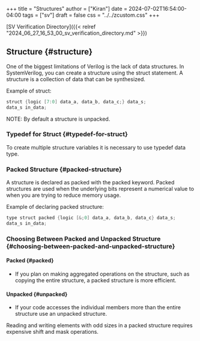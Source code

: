 +++
title = "Structures"
author = ["Kiran"]
date = 2024-07-02T16:54:00-04:00
tags = ["sv"]
draft = false
css = "../../zcustom.css"
+++

[SV Verification Directory]({{< relref "2024_06_27_16_53_00_sv_verification_directory.md" >}})


## Structure {#structure}

One of the biggest limitations of Verilog is the lack of data structures. In SystemVerilog, you can create a structure using the struct statement. A structure is a collection of data that can be synthesized.

Example of struct:

```verilog
struct {logic [7:0] data_a, data_b, data_c;} data_s;
data_s in_data;
```

NOTE: By default a structure is unpacked.


### Typedef for Struct {#typedef-for-struct}

To create multiple structure variables it is necessary to use typedef data type.


### Packed Structure {#packed-structure}

A structure is declared as packed with the packed keyword. Packed structures are used when the underlying bits represent a numerical value to when you are trying to reduce memory usage.

Example of declaring packed structure:

```verilog
type struct packed {logic [&;0] data_a, data_b, data_c} data_s;
data_s in_data;
```


### Choosing Between Packed and Unpacked Structure {#choosing-between-packed-and-unpacked-structure}


#### Packed {#packed}

-   If you plan on making aggregated operations on the structure, such as copying the entire structure, a packed structure is more efficient.


#### Unpacked {#unpacked}

-   If your code accesses the individual members more than the entire structure use an unpacked structure.

Reading and writing elements with odd sizes in a packed structure requires expensive shift and mask operations.
